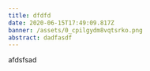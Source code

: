 ```yaml
---
title: dfdfd
date: 2020-06-15T17:49:09.817Z
banner: /assets/0_cpilgydm8vqtsrko.png
abstract: dadfasdf
---
```

afdsfsad